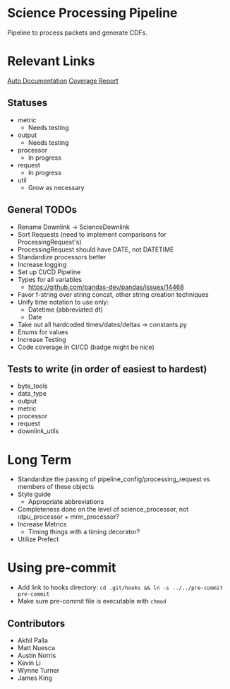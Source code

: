 # Science Processing Pipeline

Pipeline to process packets and generate CDFs.

# Relevant Links
[Auto Documentation](http://science-processing.pages.elfin.ucla/pipeline-refactor/index.html)
[Coverage Report](http://science-processing.pages.elfin.ucla/pipeline-refactor/htmlcov/index.html)

## Statuses
- metric
  - Needs testing
- output
  - Needs testing
- processor
  - In progress
- request
  - In progress
- util
  - Grow as necessary

## General TODOs
- Rename Downlink -> ScienceDownlink
- Sort Requests (need to implement comparisons for ProcessingRequest's)
- ProcessingRequest should have DATE, not DATETIME
- Standardize processors better
- Increase logging
- Set up CI/CD Pipeline
- Types for all variables
  - https://github.com/pandas-dev/pandas/issues/14468
- Favor f-string over string concat, other string creation techniques
- Unify time notation to use only:
  - Datetime (abbreviated dt)
  - Date
- Take out all hardcoded times/dates/deltas -> constants.py
- Enums for values
- Increase Testing
- Code coverage in CI/CD (badge might be nice)

## Tests to write (in order of easiest to hardest)
- byte_tools
- data_type
- output
- metric
- processor
- request
- downlink_utils

# Long Term
- Standardize the passing of pipeline_config/processing_request vs members of these objects
- Style guide
  - Appropriate abbreviations
- Completeness done on the level of science_processor, not idpu_processor + mrm_processor?
- Increase Metrics
  - Timing things with a timing decorator?
- Utilize Prefect

# Using pre-commit
- Add link to hooks directory: `cd .git/hooks && ln -s ../../pre-commit pre-commit`
- Make sure pre-commit file is executable with `chmod`

## Contributors
- Akhil Palla
- Matt Nuesca
- Austin Norris
- Kevin Li
- Wynne Turner
- James King
